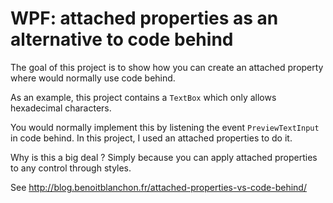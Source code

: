 # WPF: attached properties as an alternative to code behind

The goal of this project is to show how you can create an attached property where would normally use code behind.

As an example, this project contains a `TextBox` which only allows hexadecimal characters.

You would normally implement this by listening the event  `PreviewTextInput` in code behind. In this project, I used an attached properties to do it.

Why is this a big deal ? Simply because you can apply attached properties to any control through styles.

See http://blog.benoitblanchon.fr/attached-properties-vs-code-behind/